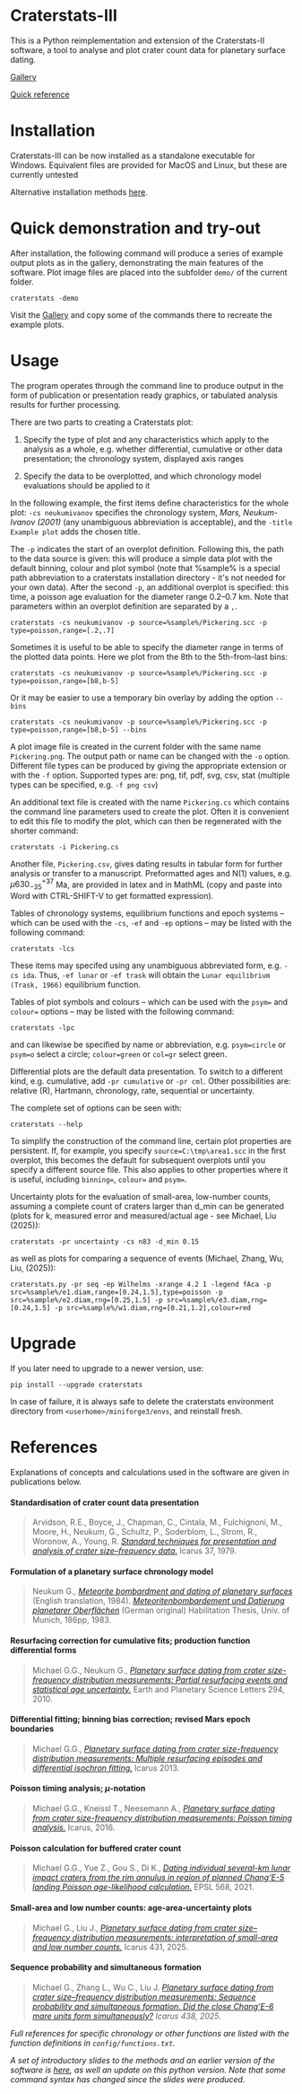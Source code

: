 
# Craterstats-III

This is a Python reimplementation and extension of the Craterstats-II software, a tool to analyse and plot crater count data for planetary surface dating.

[Gallery](https://github.com/ggmichael/craterstats/blob/main/docs/gallery.md)

[Quick reference](https://github.com/ggmichael/craterstats/blob/main/docs/manual.md)

# Installation

Craterstats-III can be now installed as a standalone executable for Windows. Equivalent files are provided for MacOS and Linux, but these are currently untested  

Alternative installation methods [here](https://github.com/ggmichael/craterstats/blob/main/docs/alternative_install.md).
 
# Quick demonstration and try-out

After installation, the following command will produce a series of example output plots as in the gallery, 
demonstrating the main features of the software. Plot image files are placed into the subfolder `demo/` of the 
current folder.
    
    craterstats -demo

Visit the [Gallery](https://github.com/ggmichael/craterstats/blob/main/docs/gallery.md) and copy some of the commands there to recreate the example plots.


# Usage

The program operates through the command line to produce output in the form of publication or presentation ready graphics, or tabulated analysis results for further processing.

There are two parts to creating a Craterstats plot:

1. Specify the type of plot and any characteristics which apply to the analysis as a whole, e.g. whether differential, cumulative or other data presentation; the chronology system, displayed axis ranges

2. Specify the data to be overplotted, and which chronology model evaluations should be applied to it

In the following example, the first items define characteristics for the whole plot: `-cs neukumivanov` specifies the chronology system, *Mars, Neukum-Ivanov (2001)* 
(any unambiguous abbreviation is acceptable), and the `-title Example plot` adds the chosen title.

The `-p` indicates the start of an overplot definition. Following this, the path to the data source is given: this will produce a simple data plot with the default binning, colour and plot symbol
(note that %sample% is a special path abbreviation to a craterstats installation directory - it's not needed for your own data). After the second `-p`, 
an additional overplot is specified: this time, a poisson age evaluation for the diameter range 0.2–0.7 km. Note that parameters within an overplot definition are separated by a `,`.  

    craterstats -cs neukumivanov -p source=%sample%/Pickering.scc -p type=poisson,range=[.2,.7]

Sometimes it is useful to be able to specify the diameter range in terms of the plotted data points. Here we plot from the 8th to the 5th-from-last bins:

    craterstats -cs neukumivanov -p source=%sample%/Pickering.scc -p type=poisson,range=[b8,b-5]

Or it may be easier to use a temporary bin overlay by adding the option `--bins`

    craterstats -cs neukumivanov -p source=%sample%/Pickering.scc -p type=poisson,range=[b8,b-5] --bins

A plot image file is created in the current folder with the same name `Pickering.png`. The output path or name can be changed with the `-o` option.  Different file types can be produced by giving the appropriate extension or with the `-f` option. 
Supported types are: png, tif, pdf, svg, csv, stat (multiple types can be specified, e.g. `-f png csv`)

An additional text file is created with the name `Pickering.cs` which contains the command line parameters used to create the plot. Often it is convenient 
to edit this file to modify the plot, which can then be regenerated with the shorter command:

    craterstats -i Pickering.cs

Another  file, `Pickering.csv`, gives dating results in tabular form for further analysis or transfer to a manuscript. 
Preformatted ages and N(1) values, e.g. $\mu630^{+37}_{-35}$ Ma, are provided in latex and in MathML (copy and paste into Word with CTRL-SHIFT-V to get formatted expression). 
   
Tables of chronology systems, equilibrium functions and epoch systems – which can be used with the `-cs`, `-ef` and `-ep` options – may be listed with the following command:

    craterstats -lcs

These items may specifed using any unambiguous abbreviated form, e.g. `-cs ida`. Thus, `-ef lunar` or `-ef trask` will obtain the `Lunar equilibrium (Trask, 1966)` equilibrium function. 

Tables of plot symbols and colours – which can be used with the `psym=` and `colour=` options – may be listed with the following command:

    craterstats -lpc

and can likewise be specified by name or abbreviation, e.g. `psym=circle` or `psym=o` select a circle; `colour=green` or `col=gr` select green. 

Differential plots are the default data presentation. To switch to a different kind, e.g. cumulative, add `-pr cumulative` or `-pr cml`. 
Other possibilities are: relative (R), Hartmann, chronology, rate, sequential or uncertainty.

The complete set of options can be seen with:

    craterstats --help

To simplify the construction of the command line, certain plot properties are persistent. If, for example, you specify `source=C:\tmp\area1.scc` in the first overplot, this becomes the default for subsequent overplots until you specify a different source file. This also applies to other properties where it is useful, including `binning=`, `colour=` and `psym=`.

Uncertainty plots for the evaluation of small-area, low-number counts, assuming a complete count of craters larger than d_min can be generated 
(plots for k, measured error and measured/actual age - see Michael, Liu (2025)):

    craterstats -pr uncertainty -cs n83 -d_min 0.15

as well as plots for comparing a sequence of events (Michael, Zhang, Wu, Liu, (2025)):

    craterstats.py -pr seq -ep Wilhelms -xrange 4.2 1 -legend fAca -p src=%sample%/e1.diam,range=[0.24,1.5],type=poisson -p src=%sample%/e2.diam,rng=[0.25,1.5] -p src=%sample%/e3.diam,rng=[0.24,1.5] -p src=%sample%/w1.diam,rng=[0.21,1.2],colour=red 

# Upgrade 

If you later need to upgrade to a newer version, use:

    pip install --upgrade craterstats

In case of failure, it is always safe to delete the craterstats environment directory from `<userhome>/miniforge3/envs`, and reinstall fresh.

# References

Explanations of concepts and calculations used in the software are given in publications below.

#### Standardisation of crater count data presentation

>Arvidson, R.E., Boyce, J., Chapman, C., Cintala, M., Fulchignoni, M., Moore, H., Neukum,
G., Schultz, P., Soderblom, L., Strom, R., Woronow, A., Young, R. [<i>Standard
techniques for presentation and analysis of crater size–frequency data.</i>](https://doi.org/10.1016/0019-1035%2879%2990009-5) Icarus 37, 1979.

#### Formulation of a planetary surface chronology model

>Neukum G., [<i>Meteorite bombardment and dating of planetary surfaces</i>](http://ntrs.nasa.gov/search.jsp?R=19840027189) (English translation, 1984). [<i>Meteoritenbombardement und Datierung planetarer Oberflächen</i>](http://www.planet.geo.fu-berlin.de/public/Neukum-Thesis%201983.pdf) (German original) Habilitation Thesis, Univ. of Munich, 186pp, 1983.

#### Resurfacing correction for cumulative fits; production function differential forms

>Michael G.G., Neukum G., [<i>Planetary surface dating from crater size-frequency distribution measurements: Partial resurfacing events and statistical age uncertainty.</i>](http://doi.org/10.1016/j.epsl.2009.12.041) Earth and Planetary Science Letters 294, 2010.

#### Differential fitting; binning bias correction; revised Mars epoch boundaries

>Michael G.G., [<i>Planetary surface dating from crater size-frequency distribution measurements: Multiple resurfacing episodes and differential isochron fitting.</i>](http://doi.org/10.1016/j.icarus.2013.07.004) Icarus 2013.

#### Poisson timing analysis; <i>μ</i>-notation

>Michael G.G., Kneissl T., Neesemann A., [<i>Planetary surface dating from crater size-frequency distribution measurements: Poisson timing analysis.</i>](https://doi.org/10.1016/j.icarus.2016.05.019) Icarus, 2016.

#### Poisson calculation for buffered crater count
       
>Michael G.G., Yue Z., Gou S., Di K., [<i>Dating individual several-km lunar impact craters from the rim annulus in region of planned Chang’E-5 landing Poisson age-likelihood calculation.</i>](https://doi.org/10.1016/j.epsl.2021.117031) EPSL 568, 2021.

#### Small-area and low number counts: age-area-uncertainty plots
>Michael G., Liu J., [<i>Planetary surface dating from crater size–frequency distribution measurements: interpretation of small-area and low number counts.</i>](https://doi.org/10.1016/j.icarus.2025.116489) Icarus 431, 2025.

#### Sequence probability and simultaneous formation
>Michael G., Zhang L., Wu C., Liu J. [<i>Planetary surface dating from crater size–frequency distribution measurements: Sequence probability and simultaneous formation. Did the close Chang’E-6 mare units form simultaneously?](https://doi.org/10.1016/j.icarus.2025.116644) Icarus 438, 2025.

Full references for specific chronology or other functions are listed with the function definitions in `config/functions.txt`.

A set of introductory slides to the methods and an earlier version of the software is [here](https://github.com/ggmichael/craterstats/tree/main/docs),
as well an update on this python version. Note that some command syntax has changed since the slides were produced.





